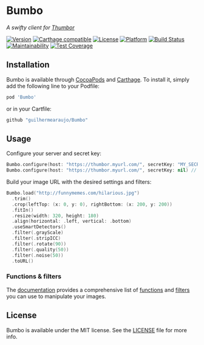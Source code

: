 # Bumbo
_A swifty client for [Thumbor](https://github.com/thumbor/thumbor)_

[![Version](https://img.shields.io/cocoapods/v/Bumbo.svg?style=flat)](http://cocoapods.org/pods/Bumbo)
[![Carthage compatible](https://img.shields.io/badge/carthage-compatible-brightgreen.svg)](https://github.com/Carthage/Carthage)
[![License](https://img.shields.io/cocoapods/l/Bumbo.svg?style=flat)](http://cocoapods.org/pods/Bumbo)
[![Platform](https://img.shields.io/cocoapods/p/Bumbo.svg?style=flat)](http://cocoapods.org/pods/Bumbo)
[![Build Status](https://travis-ci.org/guilhermearaujo/Bumbo.svg?branch=master)](https://travis-ci.org/guilhermearaujo/Bumbo)
[![Maintainability](https://api.codeclimate.com/v1/badges/63073700a6288733c82f/maintainability)](https://codeclimate.com/github/guilhermearaujo/Bumbo/maintainability)
[![Test Coverage](https://api.codeclimate.com/v1/badges/63073700a6288733c82f/test_coverage)](https://codeclimate.com/github/guilhermearaujo/Bumbo/test_coverage)

## Installation

Bumbo is available through [CocoaPods](http://cocoapods.org) and [Carthage](https://github.com/Carthage/Carthage).
To install it, simply add the following line to your Podfile:

```ruby
pod 'Bumbo'
```

or in your Cartfile:

```ruby
github "guilhermearaujo/Bumbo"
```

## Usage

Configure your server and secret key:

```swift
Bumbo.configure(host: "https://thumbor.myurl.com/", secretKey: "MY_SECRET_KEY")
Bumbo.configure(host: "https://thumbor.myurl.com/", secretKey: nil) // Unsafe mode
```

Build your image URL with the desired settings and filters:

```swift
Bumbo.load("http://funnymemes.com/hilarious.jpg")
  .trim()
  .crop(leftTop: (x: 0, y: 0), rightBottom: (x: 200, y: 200))
  .fitIn()
  .resize(width: 320, height: 180)
  .align(horizontal: .left, vertical: .bottom)
  .useSmartDetectors()
  .filter(.grayScale)
  .filter(.stripICC)
  .filter(.rotate(90))
  .filter(.quality(50))
  .filter(.noise(50))
  .toURL()
```

### Functions & filters
The [documentation](http://guilhermearaujo.me/Bumbo/) provides a comprehensive list of [functions](http://guilhermearaujo.me/Bumbo/Classes/Bumbo/Builder.html) and [filters](http://guilhermearaujo.me/Bumbo/Classes/Bumbo/Filter.html) you can use to manipulate your images.

## License

Bumbo is available under the MIT license. See the [LICENSE](https://github.com/guilhermearaujo/Bumbo/blob/master/LICENSE) file for more info.
